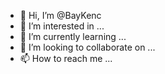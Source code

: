 - 👋 Hi, I’m @BayKenc
- 👀 I’m interested in ...
- 🌱 I’m currently learning ...
- 💞️ I’m looking to collaborate on ...
- 📫 How to reach me ...

<!---
BayKenc/BayKenc is a ✨ special ✨ repository because its `README.md` (this file) appears on your GitHub profile.
You can click the Preview link to take a look at your changes.
--->
